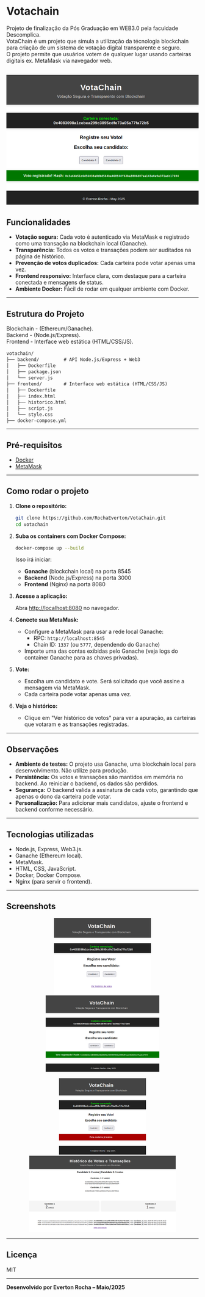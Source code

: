 # Votachain
Projeto de finalização da Pós Graduação em WEB3.0 pela faculdade Descomplica.  
VotaChain é um projeto que simula a utilização da técnologia blockchain para criação de um sistema de votação digital transparente e seguro.  
O projeto permite que usuários votem de qualquer lugar usando carteiras digitais ex. MetaMask via navegador web.  

![Votachain](./shared/images/voto%20registrado.png)
---

## Funcionalidades

- **Votação segura:** Cada voto é autenticado via MetaMask e registrado como uma transação na blockchain local (Ganache).
- **Transparência:** Todos os votos e transações podem ser auditados na página de histórico.
- **Prevenção de votos duplicados:** Cada carteira pode votar apenas uma vez.
- **Frontend responsivo:** Interface clara, com destaque para a carteira conectada e mensagens de status.
- **Ambiente Docker:** Fácil de rodar em qualquer ambiente com Docker.

---

## Estrutura do Projeto

Blockchain - (Ethereum/Ganache).  
Backend - (Node.js/Express).  
Frontend - Interface web estática (HTML/CSS/JS).  
```
votachain/
├── backend/         # API Node.js/Express + Web3
│   ├── Dockerfile
│   ├── package.json
│   └── server.js
├── frontend/        # Interface web estática (HTML/CSS/JS)
│   ├── Dockerfile
│   ├── index.html
│   ├── historico.html
│   ├── script.js
│   └── style.css
├── docker-compose.yml
```

---

## Pré-requisitos

- [Docker](https://www.docker.com/)
- [MetaMask](https://metamask.io/)

---

## Como rodar o projeto

1. **Clone o repositório:**

   ```bash
   git clone https://github.com/RochaEverton/VotaChain.git
   cd votachain
   ```

2. **Suba os containers com Docker Compose:**

   ```bash
   docker-compose up --build
   ```

   Isso irá iniciar:
   - **Ganache** (blockchain local) na porta 8545
   - **Backend** (Node.js/Express) na porta 3000
   - **Frontend** (Nginx) na porta 8080

3. **Acesse a aplicação:**

   Abra [http://localhost:8080](http://localhost:8080) no navegador.

4. **Conecte sua MetaMask:**

   - Configure a MetaMask para usar a rede local Ganache:
     - RPC: `http://localhost:8545`
     - Chain ID: `1337` (ou `5777`, dependendo do Ganache)
   - Importe uma das contas exibidas pelo Ganache (veja logs do container Ganache para as chaves privadas).

5. **Vote:**

   - Escolha um candidato e vote. Será solicitado que você assine a mensagem via MetaMask.
   - Cada carteira pode votar apenas uma vez.

6. **Veja o histórico:**

   - Clique em "Ver histórico de votos" para ver a apuração, as carteiras que votaram e as transações registradas.

---

## Observações

- **Ambiente de testes:** O projeto usa Ganache, uma blockchain local para desenvolvimento. Não utilize para produção.
- **Persistência:** Os votos e transações são mantidos em memória no backend. Ao reiniciar o backend, os dados são perdidos.
- **Segurança:** O backend valida a assinatura de cada voto, garantindo que apenas o dono da carteira pode votar.
- **Personalização:** Para adicionar mais candidatos, ajuste o frontend e backend conforme necessário.

---

## Tecnologias utilizadas

- Node.js, Express, Web3.js.
- Ganache (Ethereum local).
- MetaMask.
- HTML, CSS, JavaScript.
- Docker, Docker Compose.
- Nginx (para servir o frontend).

---

## Screenshots
<p align="center">
  <img src="./shared/images/CarteiraConectada.png" alt="validação" height="200"/>
   <img src="./shared/images/voto registrado.png" alt="validação" height="200""/>
</p>

<p align="center">
  <img src="./shared/images/validação.png" alt="validação" height="200"/>
   <img src="./shared/images/auditoria.png" alt="validação" height="200""/>
</p>


---

## Licença

MIT

---

**Desenvolvido por Everton Rocha – Maio/2025**
